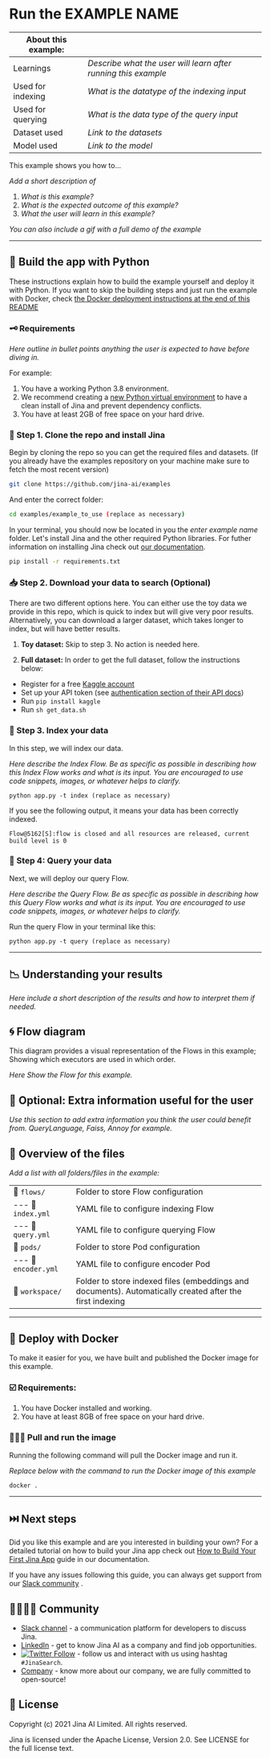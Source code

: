 # Run the EXAMPLE NAME
| About this example: |  |
| ------------- | ------------- |
| Learnings | *Describe what the user will learn after running this example* |
| Used for indexing | *What is the datatype of the indexing input* |
| Used for querying | *What is the data type of the query input* |
| Dataset used | *Link to the datasets* |
| Model used | *Link to the model* |

<p></p>
This example shows you how to...

*Add a short description of*
1. *What is this example?*
2. *What is the expected outcome of this example?*
3. *What the user will learn in this example?*

*You can also include a gif with a full demo of the example*
_____

## 🐍 Build the app with Python

These instructions explain how to build the example yourself and deploy it with Python. If you want to skip the building steps and just run the example with Docker, check [the Docker deployment instructions at the end of this README](#deploy-with-docker)  


### 🗝️ Requirements

*Here outline in bullet points anything the user is expected to have before diving in.* 

For example:

1. You have a working Python 3.8 environment. 
2. We recommend creating a [new Python virtual environment](https://docs.python.org/3/tutorial/venv.html) to have a clean install of Jina and prevent dependency conflicts.   
3. You have at least 2GB of free space on your hard drive. 

### 👾 Step 1. Clone the repo and install Jina

Begin by cloning the repo so you can get the required files and datasets. (If you already have the examples repository on your machine make sure to fetch the most recent version)

```sh
git clone https://github.com/jina-ai/examples
````

And enter the correct folder:

```sh
cd examples/example_to_use (replace as necessary)
```

In your terminal, you should now be located in you the *enter example name* folder. Let's install Jina and the other required Python libraries. For futher information on installing Jina check out [our documentation](https://docs.jina.ai/chapters/core/setup/).

```sh
pip install -r requirements.txt
```

### 📥 Step 2. Download your data to search (Optional)

There are two different options here. You can either use the toy data we provide in this repo, which is quick to index but will give very poor results. Alternatively, you can download a larger dataset, which takes longer to index, but will have better results.

1. **Toy dataset:** Skip to step 3. No action is needed here.

2. **Full dataset:**
  In order to get the full dataset, follow the instructions below:
  - Register for a free [Kaggle account](https://www.kaggle.com/account/login?phase=startRegisterTab&returnUrl=%2F)
  - Set up your API token (see [authentication section of their API docs](https://www.kaggle.com/docs/api))
  - Run `pip install kaggle`
  - Run `sh get_data.sh`

### 🏃 Step 3. Index your data
In this step, we will index our data.

*Here describe the Index Flow. Be as specific as possible in describing how this Index Flow works and what is its input. You are encouraged to use code snippets, images, or whatever helps to clarify.*

```
python app.py -t index (replace as necessary)
```

If you see the following output, it means your data has been correctly indexed.

```
Flow@5162[S]:flow is closed and all resources are released, current build level is 0
```

### 🔎 Step 4: Query your data
Next, we will deploy our query Flow.

*Here describe the Query Flow. Be as specific as possible in describing how this Query Flow works and what is its input. You are encouraged to use code snippets, images, or whatever helps to clarify.*

Run the query Flow in your terminal like this:

```
python app.py -t query (replace as necessary)
``` 
______

## 📉 Understanding your results
*Here include a short description of the results and how to interpret them if needed.*

## 🌀 Flow diagram
This diagram provides a visual representation of the Flows in this example; Showing which executors are used in which order.

*Here Show the Flow for this example.*

## 📖 Optional: Extra information useful for the user

*Use this section to add extra information you think the user could benefit from.
QueryLanguage, Faiss, Annoy for example.*

## 🔮 Overview of the files

*Add a list with all folders/files in the example:*

|                      |                                                                                                                  |
| -------------------- | ---------------------------------------------------------------------------------------------------------------- |
| 📂 `flows/`          | Folder to store Flow configuration                                                                               |
| --- 📃 `index.yml`     | YAML file to configure indexing Flow                                                                             |
| --- 📃 `query.yml`     | YAML file to configure querying Flow                                                                             |
| 📂 `pods/`           | Folder to store Pod configuration                                                                                |
| --- 📃 `encoder.yml`   | YAML file to configure encoder Pod                                                                               |
| 📂 `workspace/`      | Folder to store indexed files (embeddings and documents). Automatically created after the first indexing   |

_____

## 🐋 Deploy with Docker
To make it easier for you, we have built and published the Docker image for this example.

### ☑️ Requirements:

1. You have Docker installed and working.
2. You have at least 8GB of free space on your hard drive.

### 🏃🏿‍♂️ Pull and run the image
Running the following command will pull the Docker image and run it.

*Replace below with the command to run the Docker image of this example*

```bash
docker .
```

_______

## ⏭️ Next steps

Did you like this example and are you interested in building your own? For a detailed tutorial on how to build your Jina app check out [How to Build Your First Jina App](https://docs.jina.ai/chapters/my_first_jina_app/#how-to-build-your-first-jina-app) guide in our documentation. 

If you have any issues following this guide, you can always get support from our [Slack community](https://join.slack.com/t/jina-ai/shared_invite/zt-dkl7x8p0-rVCv~3Fdc3~Dpwx7T7XG8w) .

## 👩‍👩‍👧‍👦 Community

- [Slack channel](slack.jina.ai) - a communication platform for developers to discuss Jina.
- [LinkedIn](https://www.linkedin.com/company/jinaai/) - get to know Jina AI as a company and find job opportunities.
- [![Twitter Follow](https://img.shields.io/twitter/follow/JinaAI_?label=Follow%20%40JinaAI_&style=social)](https://twitter.com/JinaAI_) - follow us and interact with us using hashtag `#JinaSearch`.  
- [Company](https://jina.ai) - know more about our company, we are fully committed to open-source!

## 🦄 License

Copyright (c) 2021 Jina AI Limited. All rights reserved.

Jina is licensed under the Apache License, Version 2.0. See LICENSE for the full license text.
